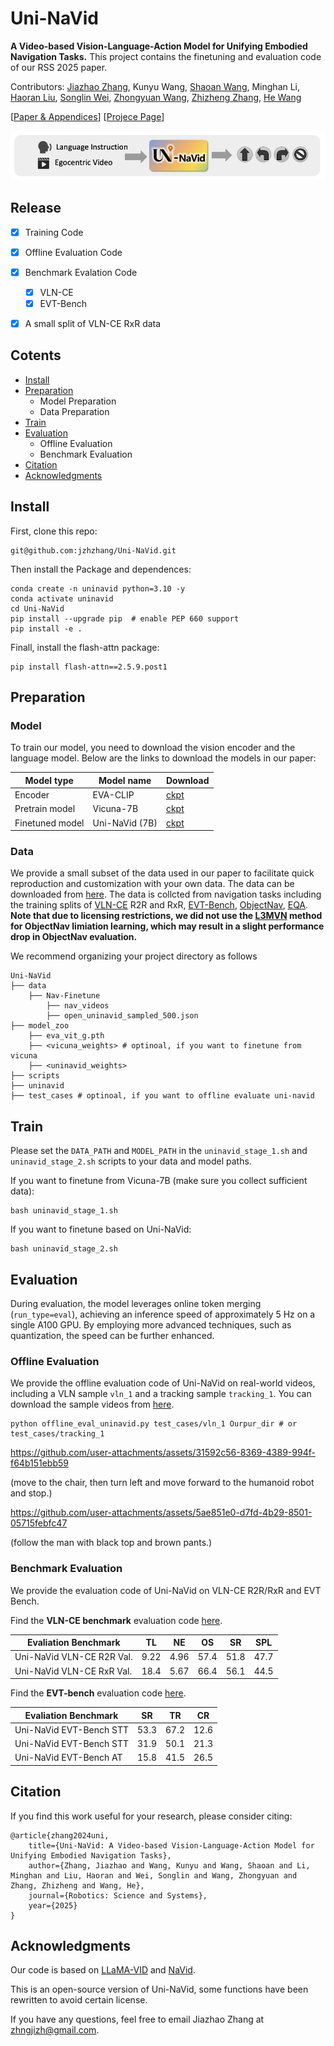 # Uni-NaVid 

**A Video-based Vision-Language-Action Model for Unifying Embodied Navigation Tasks.** This project contains the finetuning and evaluation code of our RSS 2025 paper.


Contributors: [Jiazhao Zhang](https://jzhzhang.github.io/), Kunyu Wang, [Shaoan Wang](https://wsakobe.github.io/), Minghan Li, [Haoran Liu](https://yiconghong.me/), [Songlin Wei](https://songlin.github.io/), [Zhongyuan Wang](https://www.wangzhongyuan.com/), [Zhizheng Zhang](https://scholar.google.com/citations?user=X7M0I8kAAAAJ&hl=en), [He Wang](https://hughw19.github.io/)<br>

[[Paper & Appendices](https://arxiv.org/pdf/2412.06224)] [[Projece Page](https://pku-epic.github.io/Uni-NaVid/)]



<!-- https://github.com/user-attachments/assets/4ee1f806-03bb-4fcb-828e-2a7d9c6620c9



https://github.com/user-attachments/assets/304a512f-bfac-46e2-b293-f2e1e8b04f63 -->

![pipeline](./assets/uninavid.png)

## Release
- [x] Training Code
- [x] Offline Evaluation Code
- [x] Benchmark Evalation Code
    - [x] VLN-CE
    - [x] EVT-Bench
- [x] A small split of VLN-CE RxR data


## Cotents 

- [Install](#Install)
- [Preparation](#Preparation)
    - Model Preparation
    - Data Preparation
- [Train](#Train)
- [Evaluation](#Evaluation)
    - Offline Evaluation
    - Benchmark Evaluation
- [Citation](#Citation)
- [Acknowledgments](#Acknowledgments)


## Install

First, clone this repo:
```
git@github.com:jzhzhang/Uni-NaVid.git
```
Then install the Package and dependences:
```
conda create -n uninavid python=3.10 -y
conda activate uninavid
cd Uni-NaVid
pip install --upgrade pip  # enable PEP 660 support
pip install -e .
```
Finall, install the flash-attn package:
```
pip install flash-attn==2.5.9.post1
```

## Preparation

### Model

To train our model, you need to download the vision encoder and the language model. Below are the links to download the models in our paper:

| Model type | Model name | Download | 
|------|------|------|
| Encoder | EVA-CLIP | [ckpt](https://storage.googleapis.com/sfr-vision-language-research/LAVIS/models/BLIP2/eva_vit_g.pth)|
| Pretrain model | Vicuna-7B | [ckpt](https://huggingface.co/lmsys/vicuna-7b-v1.5)|
| Finetuned model | Uni-NaVid (7B) | [ckpt](https://huggingface.co/Jzzhang/Uni-NaVid/tree/main/uninavid-7b-full-224-video-fps-1-grid-2)|

### Data

We provide a small subset of the data used in our paper to facilitate quick reproduction and customization with your own data. The data can be downloaded from [here](https://huggingface.co/Jzzhang/Uni-NaVid/tree/main/Nav-Finetune). The data is collcted from navigation tasks including the training splits of [VLN-CE](https://github.com/jacobkrantz/VLN-CE) R2R and RxR, [EVT-Bench](https://github.com/wsakobe/TrackVLA), [ObjectNav](https://arxiv.org/abs/2006.13171), [EQA](https://embodiedqa.org/). **Note that due to licensing restrictions, we did not use the [L3MVN](https://arxiv.org/pdf/2304.05501) method for ObjectNav limiation learning, which may result in a slight performance drop in ObjectNav evaluation.**

We recommend organizing your project directory as follows
```
Uni-NaVid
├── data
    ├── Nav-Finetune
        ├── nav_videos
        ├── open_uninavid_sampled_500.json
├── model_zoo
    ├── eva_vit_g.pth
    ├── <vicuna_weights> # optinoal, if you want to finetune from vicuna
    ├── <uninavid_weights> 
├── scripts
├── uninavid
├── test_cases # optinoal, if you want to offline evaluate uni-navid
```

## Train

Please set the `DATA_PATH` and `MODEL_PATH` in the `uninavid_stage_1.sh` and `uninavid_stage_2.sh` scripts to your data and model paths.

If you want to finetune from Vicuna-7B (make sure you collect sufficient data):
```
bash uninavid_stage_1.sh
```

If you want to  finetune based on Uni-NaVid:
```
bash uninavid_stage_2.sh
```


## Evaluation
During evaluation, the model leverages online token merging (`run_type=eval`), achieving an inference speed of approximately 5 Hz on a single A100 GPU. By employing more advanced techniques, such as quantization, the speed can be further enhanced.


### Offline Evaluation
We provide the offline evaluation code of Uni-NaVid on real-world videos, including a VLN sample `vln_1` and a tracking sample `tracking_1`. You can download the sample videos from [here](https://huggingface.co/Jzzhang/Uni-NaVid/tree/main/test_cases).

```
python offline_eval_uninavid.py test_cases/vln_1 Ourpur_dir # or test_cases/tracking_1
```
https://github.com/user-attachments/assets/31592c56-8369-4389-994f-f64b151ebb59

(move to the chair, then turn left and move forward to the humanoid robot and stop.)

https://github.com/user-attachments/assets/5ae851e0-d7fd-4b29-8501-05715febfc47

(follow the man with black top and brown pants.)



### Benchmark Evaluation 
We provide the evaluation code of Uni-NaVid on VLN-CE R2R/RxR and EVT Bench. 

Find the **VLN-CE benchmark** evaluation code [here](https://github.com/jzhzhang/NaVid-VLN-CE).

| Evaliation Benchmark |  TL  |  NE  |  OS  |  SR  |  SPL |
|----------------------|:----:|:----:|:----:|:----:|:----:|
| Uni-NaVid VLN-CE R2R Val.      | 9.22 | 4.96 | 57.4 | 51.8 | 47.7 |
| Uni-NaVid VLN-CE RxR Val.      | 18.4 | 5.67 | 66.4 | 56.1 | 44.5 |

Find the **EVT-bench** evaluation code [here](https://github.com/wsakobe/TrackVLA).

| Evaliation Benchmark |  SR  |  TR  |  CR  | 
|----------------------|:----:|:----:|:----:|
| Uni-NaVid EVT-Bench STT  | 53.3 | 67.2 | 12.6 | 
| Uni-NaVid EVT-Bench STT  | 31.9 | 50.1 | 21.3 | 
| Uni-NaVid EVT-Bench AT   | 15.8 | 41.5 | 26.5 | 


## Citation
If you find this work useful for your research, please consider citing:
```
@article{zhang2024uni,
    title={Uni-NaVid: A Video-based Vision-Language-Action Model for Unifying Embodied Navigation Tasks},
    author={Zhang, Jiazhao and Wang, Kunyu and Wang, Shaoan and Li, Minghan and Liu, Haoran and Wei, Songlin and Wang, Zhongyuan and Zhang, Zhizheng and Wang, He},
    journal={Robotics: Science and Systems},
    year={2025}
}
```



## Acknowledgments
Our code is based on [LLaMA-VID](https://github.com/dvlab-research/LLaMA-VID) and [NaVid](https://github.com/jzhzhang/NaVid-VLN-CE). 

This is an open-source version of Uni-NaVid, some functions have been rewritten to avoid certain license. 

If you have any questions, feel free to email Jiazhao Zhang at zhngjizh@gmail.com.